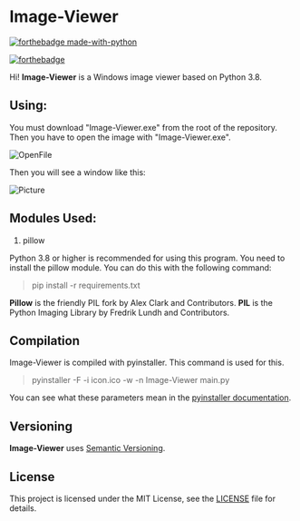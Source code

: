 # Image-Viewer

[![forthebadge made-with-python](http://ForTheBadge.com/images/badges/made-with-python.svg)](https://www.python.org/)

[![forthebadge](https://forthebadge.com/images/badges/built-with-love.svg)](https://forthebadge.com)

Hi! **Image-Viewer** is a Windows image viewer based on Python 3.8.

## Using:

You must download "Image-Viewer.exe" from the root of the repository. Then you have to open the image with "Image-Viewer.exe".

![OpenFile](https://image.prntscr.com/image/wbp7ZkYURHW2kH31pf-TFA.png)

Then you will see a window like this:

![Picture](https://image.prntscr.com/image/Xem6tkkkT8SKmUA9bZi-aQ.png)

## Modules Used:

1. pillow

Python 3.8 or higher is recommended for using this program. You need to install the pillow module. You can do this with the following command:

> pip install -r requirements.txt

**Pillow** is the friendly PIL fork by Alex Clark and Contributors. **PIL** is the Python Imaging Library by Fredrik Lundh and Contributors.

## Compilation

Image-Viewer is compiled with pyinstaller. This command is used for this.

> pyinstaller -F -i icon.ico -w -n Image-Viewer main.py

You can see what these parameters mean in the [pyinstaller documentation](https://pyinstaller.readthedocs.io/en/stable/usage.html#options).

## Versioning

**Image-Viewer** uses [Semantic Versioning](https://semver.org/).

## License

This project is licensed under the MIT License, see the [LICENSE](https://github.com/RIDERIUS/Image-Viewer/blob/main/LICENSE) file for details.